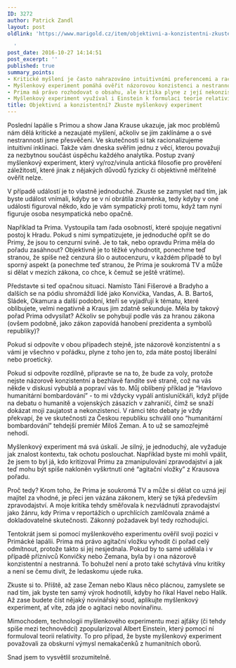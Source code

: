 ```yaml
---
ID: 3272
author: Patrick Zandl
layout: post
oldlink: 'https://www.marigold.cz/item/objektivni-a-konzistentni-zkuste-myslenkovy-experiment

  '
post_date: 2016-10-27 14:14:51
post_excerpt: ''
published: true
summary_points:
- Kritické myšlení je často nahrazováno intuitivními preferencemi a racionalizacemi.
- Myšlenkový experiment pomáhá ověřit názorovou konzistenci a nestrannost.
- Prima má právo rozhodovat o obsahu, ale kritika plyne z její nekonzistentnosti.
- Myšlenkový experiment využíval i Einstein k formulaci teorie relativity.
title: Objektivní a konzistentní? Zkuste myšlenkový experiment
---
```


Poslední lapálie s Primou a show Jana Krause ukazuje, jak moc problémů nám dělá kritické a nezaujaté myšlení, ačkoliv se jím zaklínáme a o své nestrannosti jsme přesvěčeni. Ve skutečnosti si tak racionalizujeme intuitivní inklinaci. Takže vám dneska svěřím jednu z věcí, kterou považuji za nezbytnou součást úspěchu každého analytika. Postup zvaný myšlenkový experiment, který vy/roz/vinula antická filosofie pro prověření záležitostí, které jinak z nějakých důvodů fyzicky či objektivně měřitelně ověřit nelze. 

V případě událostí je to vlastně jednoduché. Zkuste se zamyslet nad tím, jak byste událost vnímali, kdyby se v ní obrátila znaménka, tedy kdyby v oné události figuroval někdo, kdo je vám sympatický proti tomu, když tam nyní figuruje osoba nesympatická nebo opačně.

Například ta Prima. Vystoupila tam řada osobností, které spojuje negativní postoj k Hradu. Pokud s nimi sympatizujete, je jednoduché opřít se do Primy, že jsou to cenzurní svině. Je to tak, nebo opravdu Prima měla do pořadu zasáhnout? Objektivně je to těžké vyhodnotit, ponechme teď stranou, že spíše než cenzura šlo o autocenzuru, v každém případě to byl sporný aspekt (a ponechme teď stranou, že Prima je soukromá TV a může si dělat v mezích zákona, co chce, k čemuž se ještě vrátíme).

Představte si teď opačnou situaci. Namísto Táni Fišerové a Bradyho a dalších se na pódiu shromáždí lidé jako Konvička, Vandas, A. B. Bartoš, Sládek, Okamura a další podobní, kteří se vyjadřují k tématu, které oblibujete, velmi negativně a Kraus jim zdatně sekunduje. Měla by takový pořad Prima odvysílat? Ačkoliv se pohybují podle vás za hranou zákona (ovšem podobně, jako zákon zapovídá hanobení prezidenta a symbolů republiky)?

Pokud si odpovíte v obou případech stejně, jste názorově konzistentní a s vámi je všechno v pořádku, plyne z toho jen to, zda máte postoj liberální nebo proetický.  

Pokud si odpovíte rozdílně, připravte se na to, že bude za voly, protože nejste názorově konzistentní a bezhlavě fandíte své straně, což na vás někde v diskusi vybublá a popraví vás to. Můj oblíbený příklad je “Havlovo humanitární bombardování” - to mi vždycky vypálí antisluníčkáři, když přijde na debatu o humanitě a vojenských zásazích v zahraničí, čímž se snaží dokázat moji zaujatost a nekonzistenci. V rámci této debaty je vždy překvapí, že ve skutečnosti za Českou republiku schválil ono “humanitární bombardování” tehdejší premiér Miloš Zeman.  A to už se samozřejmě nehodí. 

Myšlenkový experiment má svá úskalí. Je silný, je jednoduchý, ale vyžaduje jak znalost kontextu, tak ochotu poslouchat. Například byste mi mohli vpálit, že jsem to byl já, kdo kritizoval Primu za zmanipulování zpravodajství a jak teď mohu být spíše nakloněn vyškrtnutí oné “agitační vložky” z Krausova pořadu. 

Proč tedy? Krom toho, že Prima je soukromá TV a může si dělat co uzná její majitel za vhodné, je přeci jen vázána zákonem, který se týká především zpravodajství. A moje kritika tehdy směřovala k nezvládnutí zpravodajství jako žánru, kdy Prima v reportážích o uprchlících zamlčovala známé a dokladovatelné skutečnosti. Zákonný požadavek byl tedy rozhodující. 

Tentokrát jsem si pomocí myšlenkového experimentu ověřil svoji pozici v Primácké lapálii. Prima má právo agitační vložku vyhodit či pořad celý odmítnout, protože takto si jej nesjednala. Pokud by to samé udělala i v případě příznivců Konvičky nebo Zemana, byla by i ona názorově konzistentní a nestranná. To bohužel není a proto také schytává vlnu kritiky a není se čemu divit, že ledaskomu ujede ruka. 

Zkuste si to. Příště, až zase Zeman nebo Klaus něco plácnou, zamyslete se nad tím, jak byste ten samý výrok hodnotili, kdyby ho říkal Havel nebo Halík. Až zase budete číst nějaký novinářský soud, aplikujte myšlenkový experiment, ať víte, zda jde o agitaci nebo novinařinu. 

Mimochodem, technologii myšlenkového experimentu mezi ajťáky (či  tehdy spíše mezi technovědci) zpopularizoval Albert Einstein, který pomocí ní formuloval teorii relativity. To pro případ, že byste myšlenkový experiment považovali za obskurní výmysl nemakačenků z humanitních oborů. 

Snad jsem to vysvětlil srozumitelně.